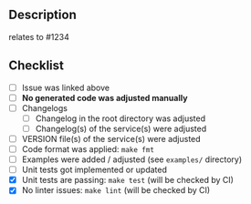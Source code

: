 ## Description

<!-- **Please link some issue here describing what you are trying to achieve.**

In case there is no issue present for your PR, please consider creating one.
At least please give us some description what you are trying to achieve and why your change is needed. -->

relates to #1234

## Checklist

- [ ] Issue was linked above
- [ ] **No generated code was adjusted manually**
- [ ] Changelogs
    - [ ] Changelog in the root directory was adjusted
    - [ ] Changelog(s) of the service(s) were adjusted
- [ ] VERSION file(s) of the service(s) were adjusted
- [ ] Code format was applied: `make fmt`
- [ ] Examples were added / adjusted (see `examples/` directory)
- [ ] Unit tests got implemented or updated
- [x] Unit tests are passing: `make test` (will be checked by CI)
- [x] No linter issues: `make lint` (will be checked by CI)  
